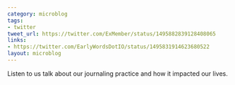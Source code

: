 ```yaml
---
category: microblog
tags:
- twitter
tweet_url: https://twitter.com/ExMember/status/1495882839128408065
links:
- https://twitter.com/EarlyWordsDotIO/status/1495831914623680522
layout: microblog
---
```

Listen to us talk about our journaling practice and how it impacted our lives.
